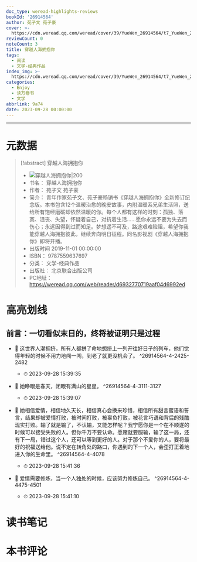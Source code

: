 ```yaml
---
doc_type: weread-highlights-reviews
bookId: '26914564'
author: 苑子文 苑子豪
cover: >-
  https://cdn.weread.qq.com/weread/cover/39/YueWen_26914564/t7_YueWen_26914564.jpg
reviewCount: 0
noteCount: 3
title: 穿越人海拥抱你
tags:
  - 阅读
  - 文学-经典作品
index_img: >-
  https://cdn.weread.qq.com/weread/cover/39/YueWen_26914564/t7_YueWen_26914564.jpg
categories:
  - Enjoy
  - 读万卷书
  - 文学
abbrlink: 9a74
date: 2023-09-28 00:00:00
---
```


---
# 元数据
> [!abstract] 穿越人海拥抱你
> - ![ 穿越人海拥抱你|200](https://cdn.weread.qq.com/weread/cover/39/YueWen_26914564/t7_YueWen_26914564.jpg)
> - 书名： 穿越人海拥抱你
> - 作者： 苑子文 苑子豪
> - 简介： 青年作家苑子文、苑子豪畅销书《穿越人海拥抱你》全新修订纪念版。本书包含12个温暖治愈的晚安故事，内附温暖系兄弟生活照，送给所有饱经磨砺却依然温暖的你。每个人都有这样的时刻：孤独、落寞、沮丧、失望，怀疑着自己，对抗着生活……愿你永远不要为失去而伤心；永远因得到过而知足。梦想遥不可及，路途艰难险阻，希望你我能穿越人海拥抱彼此，继续奔向明日征程。同名影视剧《穿越人海拥抱你》即将开播。
> - 出版时间 2019-11-01 00:00:00
> - ISBN： 9787559637697
> - 分类： 文学-经典作品
> - 出版社： 北京联合出版公司
> - PC地址：https://weread.qq.com/web/reader/d6932770719aaf04d6992ed

# 高亮划线


## 前言：一切看似末日的，终将被证明只是过程


- 📌 这世界人潮拥挤，所有人都拼了命地想挤上一列开往好日子的列车，他们觉得年轻的时候不用力地闯一闯，到老了就更没机会了。  ^26914564-4-2425-2482
    - ⏱ 2023-09-28 15:39:35 

- 📌 她睁眼是春天，闭眼有满山的星星。  ^26914564-4-3111-3127
    - ⏱ 2023-09-28 15:39:07 

- 📌 她相信爱情，相信地久天长，相信真心会换来珍惜，相信所有甜言蜜语和誓言，结果却被爱情打败，被时间打败，被辜负打败，被花言巧语和背后的残酷现实打败。输了就是输了，不认输，又能怎样呢？我宁愿你是一个在不顺遂的时候可以接受失败的人。但你千万不要认命。愿赌就要服输，输了这一局，还有下一局，错过这个人，还可以等到更好的人。对于那个不爱你的人，要将最好的祝福送给他。说不定在转角处的路口，你遇到的下一个人，会歪打正着地进入你的生命里。  ^26914564-4-4078
    - ⏱ 2023-09-28 15:41:36 

- 📌 爱情需要修炼，当一个人独处的时候，应该努力修炼自己。  ^26914564-4-4475-4501
    - ⏱ 2023-09-28 15:41:10 

# 读书笔记


# 本书评论
